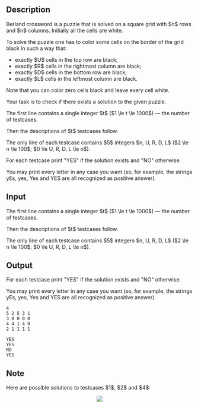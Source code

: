 ## Description

<div><p>Berland crossword is a puzzle that is solved on a square grid with $n$ rows and $n$ columns. Initially all the cells are white.</p><p>To solve the puzzle one has to color some cells on the border of the grid black in such a way that: </p><ul> <li> exactly $U$ cells in the top row are black; </li><li> exactly $R$ cells in the rightmost column are black; </li><li> exactly $D$ cells in the bottom row are black; </li><li> exactly $L$ cells in the leftmost column are black. </li></ul><p>Note that you can color zero cells black and leave every cell white.</p><p>Your task is to check if there exists a solution to the given puzzle.</p></div><div class="input-specification"><p>The first line contains a single integer $t$ ($1 \le t \le 1000$)&nbsp;— the number of testcases.</p><p>Then the descriptions of $t$ testcases follow.</p><p>The only line of each testcase contains $5$ integers $n, U, R, D, L$ ($2 \le n \le 100$; $0 \le U, R, D, L \le n$).</p></div><div class="output-specification"><p>For each testcase print "<span class="tex-font-style-tt">YES</span>" if the solution exists and "<span class="tex-font-style-tt">NO</span>" otherwise.</p><p>You may print every letter in any case you want (so, for example, the strings <span class="tex-font-style-tt">yEs</span>, <span class="tex-font-style-tt">yes</span>, <span class="tex-font-style-tt">Yes</span> and <span class="tex-font-style-tt">YES</span> are all recognized as positive answer).</p></div>

## Input

<p>The first line contains a single integer $t$ ($1 \le t \le 1000$)&nbsp;— the number of testcases.</p><p>Then the descriptions of $t$ testcases follow.</p><p>The only line of each testcase contains $5$ integers $n, U, R, D, L$ ($2 \le n \le 100$; $0 \le U, R, D, L \le n$).</p>

## Output

<p>For each testcase print "<span class="tex-font-style-tt">YES</span>" if the solution exists and "<span class="tex-font-style-tt">NO</span>" otherwise.</p><p>You may print every letter in any case you want (so, for example, the strings <span class="tex-font-style-tt">yEs</span>, <span class="tex-font-style-tt">yes</span>, <span class="tex-font-style-tt">Yes</span> and <span class="tex-font-style-tt">YES</span> are all recognized as positive answer).</p>





```input1
4
5 2 5 3 1
3 0 0 0 0
4 4 1 4 0
2 1 1 1 1
```




```output1
YES
YES
NO
YES
```



## Note

<p>Here are possible solutions to testcases $1$, $2$ and $4$: </p><center> <img class="tex-graphics" src="file://vio1NP5N.png" style="max-width: 100.0%;max-height: 100.0%;"> </center>
